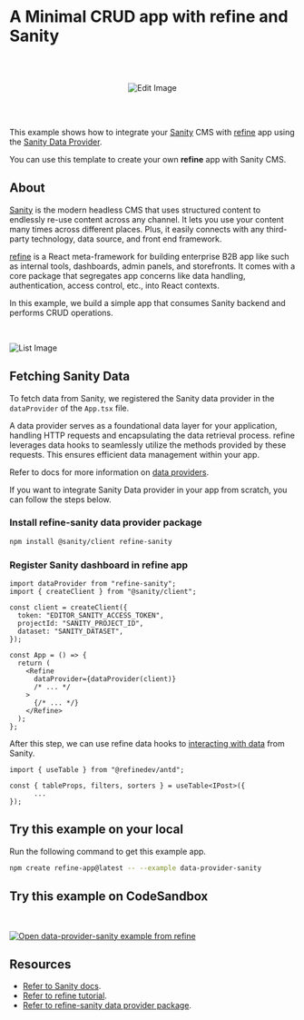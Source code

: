 # A Minimal CRUD app with refine and Sanity

<br/>

<div align="center" style="margin: 30px;">

![Edit Image](https://refine.ams3.cdn.digitaloceanspaces.com/example-readmes/sanity-data-provider/cover.png "Cover Image")

</div>

<br/>

This example shows how to integrate your [Sanity](https://www.sanity.io/) CMS with [refine](https://github.com/refinedev/refine) app using the [Sanity Data Provider](https://github.com/hirenf14/refine-sanity).

You can use this template to create your own **refine** app with Sanity CMS.

## About

[Sanity](https://www.sanity.io/) is the modern headless CMS that uses structured content to endlessly re-use content across any channel. It lets you use your content many times across different places. Plus, it easily connects with any third-party technology, data source, and front end framework.

[refine](https://refine.dev/) is a React meta-framework for building enterprise B2B app like such as internal tools, dashboards, admin panels, and storefronts. It comes with a core package that segregates app concerns like data handling, authentication, access control, etc., into React contexts.

In this example, we build a simple app that consumes Sanity backend and performs CRUD operations.

<br/>

![List Image](https://refine.ams3.cdn.digitaloceanspaces.com/example-readmes/sanity-data-provider/list.png "Cover Image")

## Fetching Sanity Data

To fetch data from Sanity, we registered the Sanity data provider in the `dataProvider` of the `App.tsx` file.

A data provider serves as a foundational data layer for your application, handling HTTP requests and encapsulating the data retrieval process. refine leverages data hooks to seamlessly utilize the methods provided by these requests. This ensures efficient data management within your app.

Refer to docs for more information on [data providers](https://refine.dev/docs/tutorial/understanding-dataprovider/index/#what-is-data-provider).

If you want to integrate Sanity Data provider in your app from scratch, you can follow the steps below.

### Install refine-sanity data provider package

```bash
npm install @sanity/client refine-sanity
```

### Register Sanity dashboard in refine app

```tsx
import dataProvider from "refine-sanity";
import { createClient } from "@sanity/client";

const client = createClient({
  token: "EDITOR_SANITY_ACCESS_TOKEN",
  projectId: "SANITY_PROJECT_ID",
  dataset: "SANITY_DATASET",
});

const App = () => {
  return (
    <Refine
      dataProvider={dataProvider(client)}
      /* ... */
    >
      {/* ... */}
    </Refine>
  );
};
```

After this step, we can use refine data hooks to [interacting with data](https://refine.dev/docs/tutorial/understanding-dataprovider/index/#how-are-data-provider-methods-used-in-the-app) from Sanity.

```tsx
import { useTable } from "@refinedev/antd";

const { tableProps, filters, sorters } = useTable<IPost>({
      ...
});
```

## Try this example on your local

Run the following command to get this example app.

```bash
npm create refine-app@latest -- --example data-provider-sanity
```

## Try this example on CodeSandbox

<br/>

[![Open data-provider-sanity example from refine](https://codesandbox.io/static/img/play-codesandbox.svg)](https://codesandbox.io/embed/github/refinedev/refine/tree/main/examples/data-provider-sanity?view=preview&theme=dark&codemirror=1)

## Resources

- [Refer to Sanity docs](https://www.sanity.io/docs/getting-started-with-sanity).
- [Refer to refine tutorial](https://refine.dev/docs/tutorial/introduction/index/).
- [Refer to refine-sanity data provider package](https://www.npmjs.com/package/refine-sanity).
